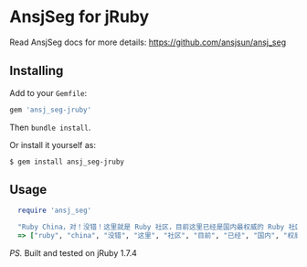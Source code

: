 # AnsjSeg for jRuby

Read AnsjSeg docs for more details: https://github.com/ansjsun/ansj_seg

## Installing

Add to your `Gemfile`:

```ruby
gem 'ansj_seg-jruby'
```

Then `bundle install`.

Or install it yourself as:

    $ gem install ansj_seg-jruby

## Usage

```ruby
  require 'ansj_seg'

  "Ruby China，对！没错！这里就是 Ruby 社区，目前这里已经是国内最权威的 Ruby 社区，拥有国内所有资深的 Ruby 工程师。".to_tags # or (String).to_seg
  => ["ruby", "china", "没错", "这里", "社区", "目前", "已经", "国内", "权威", "拥有", "所有", "资深", "工程师"]
```

*PS.* Built and tested on jRuby 1.7.4